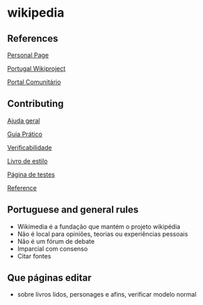 # wikipedia

## References


[Personal Page](https://en.wikipedia.org/wiki/User:Jo%C3%A3o_A._Rodrigues)

[Portugal Wikiproject](https://en.wikipedia.org/wiki/Wikipedia:WikiProject_Portugal)

[Portal Comunitário](https://pt.wikipedia.org/wiki/Wikip%C3%A9dia:Portal_comunit%C3%A1rio)


## Contributing

[Ajuda geral](https://pt.wikipedia.org/wiki/Ajuda:%C3%8Dndice)

[Guia Prático](https://pt.wikipedia.org/wiki/Ajuda:Guia_pr%C3%A1tico)

[Verificabilidade](https://pt.wikipedia.org/wiki/Wikip%C3%A9dia:Verificabilidade)

[Livro de estilo](https://pt.wikipedia.org/wiki/Wikip%C3%A9dia:Livro_de_estilo)

[Página de testes](https://pt.wikipedia.org/wiki/Wikip%C3%A9dia:P%C3%A1gina_de_testes)

[Reference](https://en.wikipedia.org/wiki/Wikipedia:Contributing_to_Wikipedia)

## Portuguese and general rules

* Wikimedia é a fundação que mantém o projeto wikipédia
* Não é local para opiniões, teorias ou experiências pessoais
* Não é um fórum de debate
* Imparcial com consenso
* Citar fontes


## Que páginas editar

* sobre livros lidos, personages e afins, verificar modelo normal

